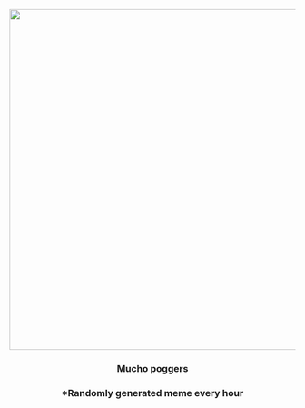 <p align="center">
        <img src="https://i.redd.it/05hdhrext5l81.gif" width="600" height="600">
        </p>
        <h3 align="center">Mucho poggers</h3>
        <h3 align="center">*Randomly generated meme every hour</h3>
    